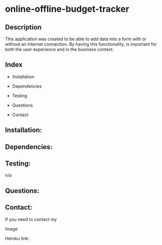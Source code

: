 # online-offline-budget-tracker

## Description
 This application was created to be able to add data into a form with or without an internet connection. By having this functionality, is important for both the user experience and in the business context.

## Index

* Installation

* Dependencies

* Testing

* Questions

* Contact

## Installation:



## Dependencies:



## Testing:
n/a


## Questions:



## Contact:
  If you need to contact my 


Image


Heroku link:

